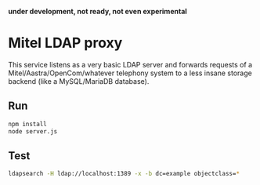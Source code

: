 **under development, not ready, not even experimental**

# Mitel LDAP proxy
This service listens as a very basic LDAP server and forwards requests of a Mitel/Aastra/OpenCom/whatever telephony system to a less insane storage backend (like a MySQL/MariaDB database).

## Run
```bash
npm install
node server.js
```

## Test
```bash
ldapsearch -H ldap://localhost:1389 -x -b dc=example objectclass=*
```